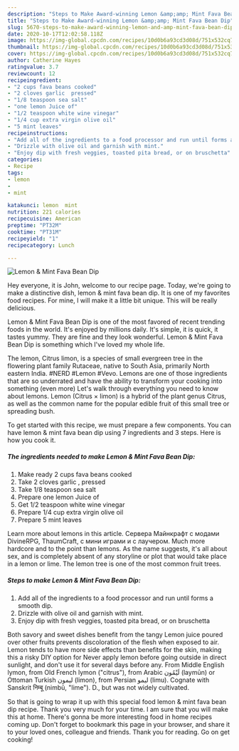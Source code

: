 ```yaml
---
description: "Steps to Make Award-winning Lemon &amp;amp; Mint Fava Bean Dip"
title: "Steps to Make Award-winning Lemon &amp;amp; Mint Fava Bean Dip"
slug: 5670-steps-to-make-award-winning-lemon-and-amp-mint-fava-bean-dip
date: 2020-10-17T12:02:58.118Z
image: https://img-global.cpcdn.com/recipes/10d0b6a93cd3d08d/751x532cq70/lemon-mint-fava-bean-dip-recipe-main-photo.jpg
thumbnail: https://img-global.cpcdn.com/recipes/10d0b6a93cd3d08d/751x532cq70/lemon-mint-fava-bean-dip-recipe-main-photo.jpg
cover: https://img-global.cpcdn.com/recipes/10d0b6a93cd3d08d/751x532cq70/lemon-mint-fava-bean-dip-recipe-main-photo.jpg
author: Catherine Hayes
ratingvalue: 3.7
reviewcount: 12
recipeingredient:
- "2 cups fava beans cooked"
- "2 cloves garlic  pressed"
- "1/8 teaspoon sea salt"
- "one lemon Juice of"
- "1/2 teaspoon white wine vinegar"
- "1/4 cup extra virgin olive oil"
- "5 mint leaves"
recipeinstructions:
- "Add all of the ingredients to a food processor and run until forms a smooth dip."
- "Drizzle with olive oil and garnish with mint."
- "Enjoy dip with fresh veggies, toasted pita bread, or on bruschetta"
categories:
- Recipe
tags:
- lemon
- 
- mint

katakunci: lemon  mint 
nutrition: 221 calories
recipecuisine: American
preptime: "PT32M"
cooktime: "PT31M"
recipeyield: "1"
recipecategory: Lunch

---
```



![Lemon &amp; Mint Fava Bean Dip](https://img-global.cpcdn.com/recipes/10d0b6a93cd3d08d/751x532cq70/lemon-mint-fava-bean-dip-recipe-main-photo.jpg)

Hey everyone, it is John, welcome to our recipe page. Today, we're going to make a distinctive dish, lemon &amp; mint fava bean dip. It is one of my favorites food recipes. For mine, I will make it a little bit unique. This will be really delicious.

Lemon &amp; Mint Fava Bean Dip is one of the most favored of recent trending foods in the world. It's enjoyed by millions daily. It's simple, it is quick, it tastes yummy. They are fine and they look wonderful. Lemon &amp; Mint Fava Bean Dip is something which I've loved my whole life.

The lemon, Citrus limon, is a species of small evergreen tree in the flowering plant family Rutaceae, native to South Asia, primarily North eastern India. #NERD #Lemon #Vevo. Lemons are one of those ingredients that are so underrated and have the ability to transform your cooking into something (even more) Let&#39;s walk through everything you need to know about lemons. Lemon (Citrus × limon) is a hybrid of the plant genus Citrus, as well as the common name for the popular edible fruit of this small tree or spreading bush.


To get started with this recipe, we must prepare a few components. You can have lemon &amp; mint fava bean dip using 7 ingredients and 3 steps. Here is how you cook it.

<!--inarticleads1-->

##### The ingredients needed to make Lemon &amp; Mint Fava Bean Dip:

1. Make ready 2 cups fava beans cooked
1. Take 2 cloves garlic , pressed
1. Take 1/8 teaspoon sea salt
1. Prepare one lemon Juice of
1. Get 1/2 teaspoon white wine vinegar
1. Prepare 1/4 cup extra virgin olive oil
1. Prepare 5 mint leaves


Learn more about lemons in this article. Сервера Майнкрафт с модами DivineRPG, ThaumCraft, с мини играми и с лаучером. Much more hardcore and to the point than lemons. As the name suggests, it&#39;s all about sex, and is completely absent of any storyline or plot that would take place in a lemon or lime. The lemon tree is one of the most common fruit trees. 

<!--inarticleads2-->

##### Steps to make Lemon &amp; Mint Fava Bean Dip:

1. Add all of the ingredients to a food processor and run until forms a smooth dip.
1. Drizzle with olive oil and garnish with mint.
1. Enjoy dip with fresh veggies, toasted pita bread, or on bruschetta


Both savory and sweet dishes benefit from the tangy Lemon juice poured over other fruits prevents discoloration of the flesh when exposed to air. Lemon tends to have more side effects than benefits for the skin, making this a risky DIY option for Never apply lemon before going outside in direct sunlight, and don&#39;t use it for several days before any. From Middle English lymon, from Old French lymon (&#34;citrus&#34;), from Arabic لَيْمُون‎ (laymūn) or Ottoman Turkish لیمون‎ (limon), from Persian لیمو‎ (limu). Cognate with Sanskrit निम्बू (nimbū, &#34;lime&#34;). D., but was not widely cultivated. 

So that is going to wrap it up with this special food lemon &amp; mint fava bean dip recipe. Thank you very much for your time. I am sure that you will make this at home. There's gonna be more interesting food in home recipes coming up. Don't forget to bookmark this page in your browser, and share it to your loved ones, colleague and friends. Thank you for reading. Go on get cooking!
